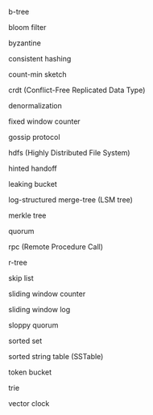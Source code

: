 b-tree

bloom filter

byzantine

consistent hashing

count-min sketch

crdt (Conflict-Free Replicated Data Type)

denormalization

fixed window counter

gossip protocol

hdfs (Highly Distributed File System)

hinted handoff

leaking bucket

log-structured merge-tree (LSM tree)

merkle tree

quorum

rpc (Remote Procedure Call)

r-tree

skip list

sliding window counter

sliding window log

sloppy quorum

sorted set

sorted string table (SSTable)

token bucket

trie

vector clock
